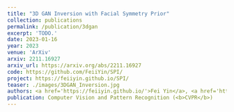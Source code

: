 ```yaml
---
title: "3D GAN Inversion with Facial Symmetry Prior"
collection: publications
permalink: /publication/3dgan
excerpt: 'TODO.'
date: 2023-01-16
year: 2023
venue: 'ArXiv'
arxiv: 2211.16927
arxiv_url: https://arxiv.org/abs/2211.16927
code: https://github.com/FeiiYin/SPI/
project: https://feiiyin.github.io/SPI/
teaser: ./images/3DGAN_Inversion.jpg
authors: <a href='https://feiiyin.github.io/'>Fei Yin</a>, <a href='https://yzhang2016.github.io/'>Yong Zhang</a>, <a href='https://xuanwangvc.github.io/'>Xuan Wang</a>, Tengfei Wang, <a href='https://xiaoyu258.github.io/'>Xiaoyu Li</a>, Yuan Gong, <a href='https://sites.google.com/site/yanbofan0124/'>Yanbo Fan</a>, <b>Xiaodong Cun</b>, Ying Shan, Cengiz Oztireli, Yujiu Yang
publication: Computer Vision and Pattern Recognition (<b>CVPR</b>)
---
```


<!-- This paper is about the number 3. The number 4 is left for future work. -->

<!-- [Download paper here](http://academicpages.github.io/files/paper3.pdf) -->
